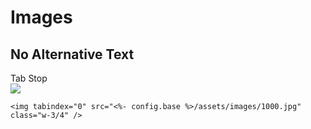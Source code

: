# Images
## No Alternative Text

<div tabindex="0">Tab Stop</div>

<img tabindex="0" src="<%- config.base %>/assets/images/1000.jpg" class="w-3/4" />

<br />

```
<img tabindex="0" src="<%- config.base %>/assets/images/1000.jpg" class="w-3/4" />
```
